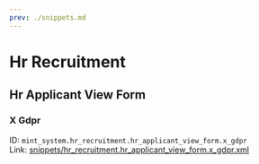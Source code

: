```yaml
---
prev: ./snippets.md
---
```

# Hr Recruitment
## Hr Applicant View Form  
### X Gdpr  
ID: `mint_system.hr_recruitment.hr_applicant_view_form.x_gdpr`  
Link: [snippets/hr_recruitment.hr_applicant_view_form.x_gdpr.xml](https://github.com/Mint-System/Odoo-Development/tree/14.0/snippets/hr_recruitment.hr_applicant_view_form.x_gdpr.xml)


